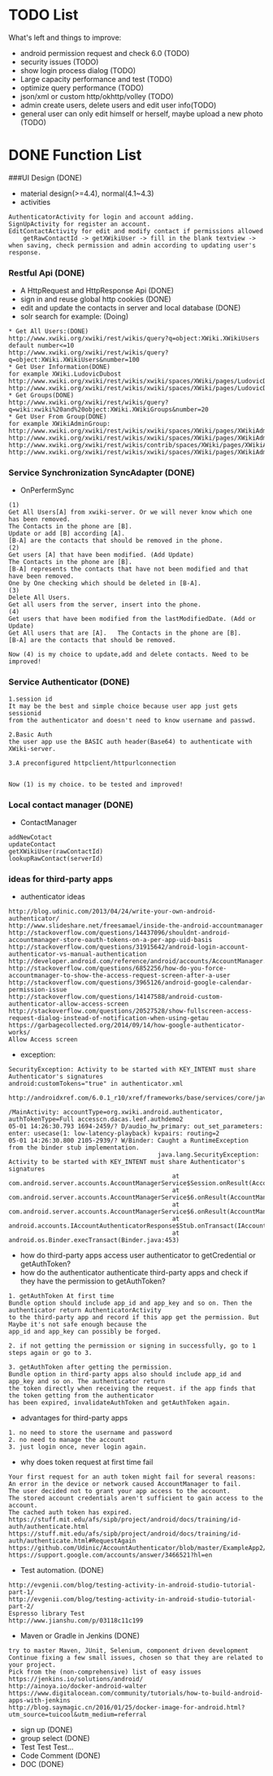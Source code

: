 # TODO List
What's left and things to improve:
* android permission request and check 6.0 (TODO)
* security issues (TODO)
* show login process dialog (TODO)
* Large capacity performance and test (TODO)
* optimize query performance (TODO)
* json/xml or custom http/okhttp/volley (TODO)
* admin create users, delete users and edit user info(TODO)
* general user can only edit himself or herself, maybe upload a new photo (TODO)


# DONE Function List

###UI Design (DONE)
* material design(>=4.4), normal(4.1~4.3)
* activities
```
AuthenticatorActivity for login and account adding.
SignUpActivity for register an account.
EditContactActivity for edit and modify contact if permissions allowed
    getRawContactId -> getXWikiUser -> fill in the blank textview -> when saving, check permission and admin according to updating user's response.
```

### Restful Api (DONE)
* A HttpRequest and HttpResponse Api (DONE)
* sign in and reuse global http cookies (DONE)
* edit and update the contacts in server and local database (DONE)
* solr search for example: (Doing)
```
* Get All Users:(DONE)
http://www.xwiki.org/xwiki/rest/wikis/query?q=object:XWiki.XWikiUsers
default number<=10
http://www.xwiki.org/xwiki/rest/wikis/query?q=object:XWiki.XWikiUsers&number=100
* Get User Information(DONE)
for example XWiki.LudovicDubost
http://www.xwiki.org/xwiki/rest/wikis/xwiki/spaces/XWiki/pages/LudovicDubost
http://www.xwiki.org/xwiki/rest/wikis/xwiki/spaces/XWiki/pages/LudovicDubost/objects/XWiki.XWikiUsers/0/properties
* Get Groups(DONE)
http://www.xwiki.org/xwiki/rest/wikis/query?q=wiki:xwiki%20and%20object:XWiki.XWikiGroups&number=20
* Get User From Group(DONE)
for example XWikiAdminGroup:
http://www.xwiki.org/xwiki/rest/wikis/xwiki/spaces/XWiki/pages/XWikiAdminGroup
http://www.xwiki.org/xwiki/rest/wikis/xwiki/spaces/XWiki/pages/XWikiAdminGroup/objects
http://www.xwiki.org/xwiki/rest/wikis/contrib/spaces/XWiki/pages/XWikiAdminGroup/objects/XWiki.XWikiGroups/
http://www.xwiki.org/xwiki/rest/wikis/xwiki/spaces/XWiki/pages/XWikiAdminGroup/objects/XWiki.XWikiGroups
```

### Service Synchronization SyncAdapter  (DONE)
* OnPerfermSync

```
(1)
Get All Users[A] from xwiki-server. Or we will never know which one has been removed.
The Contacts in the phone are [B].
Update or add [B] according [A].
[B-A] are the contacts that should be removed in the phone.
(2)
Get users [A] that have been modified. (Add Update)
The Contacts in the phone are [B].
[B-A] represents the contacts that have not been modified and that have been removed.
One by One checking which should be deleted in [B-A].
(3)
Delete All Users.
Get all users from the server, insert into the phone.
(4)
Get users that have been modified from the lastModifiedDate. (Add or Update)
Get All users that are [A].   The Contacts in the phone are [B].
[B-A] are the contacts that should be removed.

Now (4) is my choice to update,add and delete contacts. Need to be improved!

```


### Service Authenticator (DONE)
```
1.session id
It may be the best and simple choice because user app just gets sessionid
from the authenticator and doesn't need to know username and passwd.

2.Basic Auth
the user app use the BASIC auth header(Base64) to authenticate with
XWiki-server.

3.A preconfigured httpclient/httpurlconnection


Now (1) is my choice. to be tested and improved!

```


### Local contact manager (DONE)
* ContactManager
```
addNewCotact
updateContact
getXWikiUser(rawContactId)
lookupRawContact(serverId)
```

### ideas for third-party apps
* authenticator ideas

```
http://blog.udinic.com/2013/04/24/write-your-own-android-authenticator/
http://www.slideshare.net/freesamael/inside-the-android-accountmanager
http://stackoverflow.com/questions/14437096/shouldnt-android-accountmanager-store-oauth-tokens-on-a-per-app-uid-basis
http://stackoverflow.com/questions/31915642/android-login-account-authenticator-vs-manual-authentication
http://developer.android.com/reference/android/accounts/AccountManager.html
http://stackoverflow.com/questions/6852256/how-do-you-force-accountmanager-to-show-the-access-request-screen-after-a-user
http://stackoverflow.com/questions/3965126/android-google-calendar-permission-issue
http://stackoverflow.com/questions/14147588/android-custom-authenticator-allow-access-screen
http://stackoverflow.com/questions/20527528/show-fullscreen-access-request-dialog-instead-of-notification-when-using-getau
https://garbagecollected.org/2014/09/14/how-google-authenticator-works/
Allow Access screen
```


* exception:

```
SecurityException: Activity to be started with KEY_INTENT must share Authenticator's signatures
android:customTokens="true" in authenticator.xml

http://androidxref.com/6.0.1_r10/xref/frameworks/base/services/core/java/com/android/server/accounts/AccountManagerService.java#1858

/MainActivity: accountType=org.xwiki.android.authenticator, authTokenType=Full accesscn.dacas.leef.authdemo2
05-01 14:26:30.793 1694-2459/? D/audio_hw_primary: out_set_parameters: enter: usecase(1: low-latency-playback) kvpairs: routing=2
05-01 14:26:30.800 2105-2939/? W/Binder: Caught a RuntimeException from the binder stub implementation.
                                         java.lang.SecurityException: Activity to be started with KEY_INTENT must share Authenticator's signatures
                                             at com.android.server.accounts.AccountManagerService$Session.onResult(AccountManagerService.java:3104)
                                             at com.android.server.accounts.AccountManagerService$6.onResult(AccountManagerService.java:2008)
                                             at com.android.server.accounts.AccountManagerService$6.onResult(AccountManagerService.java:1966)
                                             at android.accounts.IAccountAuthenticatorResponse$Stub.onTransact(IAccountAuthenticatorResponse.java:59)
                                             at android.os.Binder.execTransact(Binder.java:453)
```



* how do third-party apps access user authenticator to getCredential or getAuthToken?
* how do the authenticator authenticate third-party apps and check if they have the permission to getAuthToken?

```
1. getAuthToken At first time
Bundle option should include app_id and app_key and so on. Then the authenticator return AuthenticatorActivity
to the third-party app and record if this app get the permission. But Maybe it's not safe enough because the
app_id and app_key can possibly be forged.

2. if not getting the permission or signing in successfully, go to 1 steps again or go to 3.

3. getAuthToken after getting the permission.
Bundle option in third-party apps also should include app_id and app_key and so on. The authenticator return
the token directly when receiving the request. if the app finds that the token getting from the authenticator
has been expired, invalidateAuthToken and getAuthToken again.

```

* advantages for third-party apps

```
1. no need to store the username and password
2. no need to manage the account
3. just login once, never login again.
```

* why does token request at first time fail
```
Your first request for an auth token might fail for several reasons:
An error in the device or network caused AccountManager to fail.
The user decided not to grant your app access to the account.
The stored account credentials aren't sufficient to gain access to the account.
The cached auth token has expired.
https://stuff.mit.edu/afs/sipb/project/android/docs/training/id-auth/authenticate.html
https://stuff.mit.edu/afs/sipb/project/android/docs/training/id-auth/authenticate.html#RequestAgain
https://github.com/Udinic/AccountAuthenticator/blob/master/ExampleApp2/src/com/udinic/accounts_example2/Main2.java
https://support.google.com/accounts/answer/3466521?hl=en
```


* Test automation. (DONE)
```
http://evgenii.com/blog/testing-activity-in-android-studio-tutorial-part-1/
http://evgenii.com/blog/testing-activity-in-android-studio-tutorial-part-2/
Espresso library Test
http://www.jianshu.com/p/03118c11c199
```
* Maven or Gradle in Jenkins (DONE)

```
try to master Maven, JUnit, Selenium, component driven development
Continue fixing a few small issues, chosen so that they are related to
your project.
Pick from the (non-comprehensive) list of easy issues
https://jenkins.io/solutions/android/
http://ainoya.io/docker-android-walter
https://www.digitalocean.com/community/tutorials/how-to-build-android-apps-with-jenkins
http://blog.saymagic.cn/2016/01/25/docker-image-for-android.html?utm_source=tuicool&utm_medium=referral
```

* sign up (DONE)
* group select (DONE)
* Test Test Test...
* Code Comment (DONE)
* DOC (DONE)